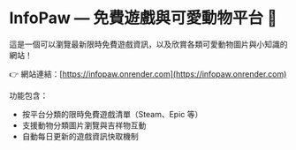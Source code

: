 # InfoPaw — 免費遊戲與可愛動物平台 🐾

這是一個可以瀏覽最新限時免費遊戲資訊，以及欣賞各類可愛動物圖片與小知識的網站！

👉 網站連結：[https://infopaw.onrender.com](https://infopaw.onrender.com)

功能包含：
- 按平台分類的限時免費遊戲清單（Steam、Epic 等）
- 支援動物分類圖片瀏覽與吉祥物互動
- 自動每日更新的遊戲資訊快取機制

